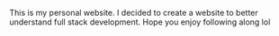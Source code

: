 This is my personal website. I decided to create a website to better understand full stack development. Hope you enjoy following along lol